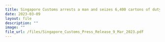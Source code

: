 ```yaml
---
title: Singapore Customs arrests a man and seizes 6,400 cartons of duty-unpaid cigarettes
date: 2023-03-09
layout: file
description: ""
image: ""
file_url: /files/Singapore_Customs_Press_Release_9_Mar_2023.pdf
---
```


